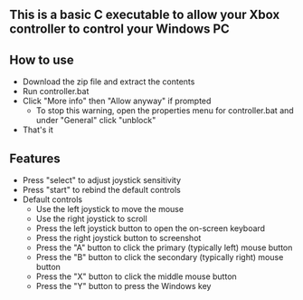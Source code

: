 ## This is a basic C executable to allow your Xbox controller to control your Windows PC

## How to use
- Download the zip file and extract the contents
- Run controller.bat
- Click "More info" then "Allow anyway" if prompted
  - To stop this warning, open the properties menu for controller.bat and under "General" click "unblock"
- That's it

## Features
- Press "select" to adjust joystick sensitivity
- Press "start" to rebind the default controls
- Default controls
  - Use the left joystick to move the mouse
  - Use the right joystick to scroll
  - Press the left joystick button to open the on-screen keyboard
  - Press the right joystick button to screenshot
  - Press the "A" button to click the primary (typically left) mouse button
  - Press the "B" button to click the secondary (typically right) mouse button
  - Press the "X" button to click the middle mouse button
  - Press the "Y" button to press the Windows key